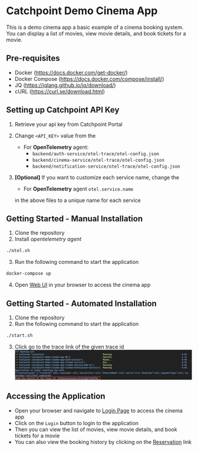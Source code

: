 # Catchpoint Demo Cinema App

This is a demo cinema app a basic example of a cinema booking system. You can display a list of movies, view movie
details, and book tickets for a movie.

## Pre-requisites

- Docker (https://docs.docker.com/get-docker/)
- Docker Compose (https://docs.docker.com/compose/install/)
- JQ (https://jqlang.github.io/jq/download/)
- cURL (https://curl.se/download.html)

## Setting up Catchpoint API Key

1. Retrieve your api key from Catchpoint Portal
2. Change `<API_KEY>` value from the
    - For **OpenTelemetry** agent:
        - `backend/auth-service/otel-trace/otel-config.json`
        - `backend/cinema-service/otel-trace/otel-config.json`
        - `backend/notification-service/otel-trace/otel-config.json`

3. **[Optional]** If you want to customize each service name, change the
   - For **OpenTelemetry** agent `otel.service.name`

    in the above files to a unique name for each service

## Getting Started - Manual Installation

1. Clone the repository
2. Install _opentelemetry agent_
```bash
./otel.sh
   ```
3. Run the following command to start the application
```bash
docker-compose up
``` 
4. Open [Web UI](http://localhost:3000/login) in your browser to access the cinema app

## Getting Started - Automated Installation

1. Clone the repository
2. Run the following command to start the application

```bash
./start.sh
```

3. Click go to the trace link of the given trace id
   ![Trace Link](images/automated-result.png)

## Accessing the Application

- Open your browser and navigate to [Login Page](http://localhost:3000/login) to access the cinema app
- Click on the `Login` button to login to the application
- Then you can view the list of movies, view movie details, and book tickets for a movie
- You can also view the booking history by clicking on the [Reservation](http://localhost:3000/reservations) link
